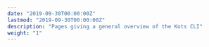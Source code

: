 ```yaml
---
date: "2019-09-30T00:00:00Z"
lastmod: "2019-09-30T00:00:00Z"
description: "Pages giving a general overview of the Kots CLI"
weight: "1"
---
```

